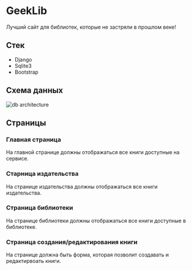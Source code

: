 # GeekLib
Лучший сайт для библиотек, которые не застряли в прошлом веке!

## Стек

- Django
- Sqlite3
- Bootstrap

## Схема данных
![db architecture](https://github.com/Yakov-Varnaev/GeekLib.git/docs/GeekLib.png?raw=true)

## Страницы

### Главная страница
На главной странице должны отображаться все книги доступные на сервисе.

### Старница издательства
На странице издательства должны отображаться все книги издательства.

### Страница библиотеки
На странице библиотеки должны отображаться все книги доступные в библиотеке.

### Страница создания/редактирования книги
На странице должна быть форма, которая позволит создавать и редактирвоать книги.
